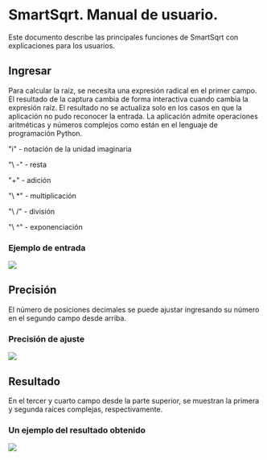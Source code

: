# SmartSqrt. Manual de usuario.

Este documento describe las principales funciones de SmartSqrt con explicaciones para los usuarios.

## Ingresar
Para calcular la raíz, se necesita una expresión radical en el primer campo.
El resultado de la captura cambia de forma interactiva cuando cambia la expresión raíz.
El resultado no se actualiza solo en los casos en que la aplicación no pudo reconocer la entrada.
La aplicación admite operaciones aritméticas y números complejos como están en el lenguaje de programación Python.

"i" - notación de la unidad imaginaria

"\ -" - resta

"+" - adición

"\ *" - multiplicación

"\ /" - división

"\ ^" - exponenciación

### Ejemplo de entrada

![](https://i.imgur.com/eoYCdpW.png)

## Precisión

El número de posiciones decimales se puede ajustar ingresando su número en el segundo campo desde arriba.

### Precisión de ajuste

![](https://i.imgur.com/38ZQ7Lc.png)

## Resultado

En el tercer y cuarto campo desde la parte superior, se muestran la primera y segunda raíces complejas, respectivamente.

### Un ejemplo del resultado obtenido

![](https://i.imgur.com/s9CI8Nz.png)
